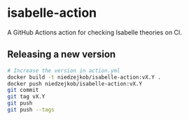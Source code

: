 # isabelle-action

A GitHub Actions action for checking Isabelle theories on CI.

## Releasing a new version

```bash
# Increase the version in action.yml
docker build -t niedzejkob/isabelle-action:vX.Y .
docker push niedzejkob/isabelle-action:vX.Y
git commit
git tag vX.Y
git push
git push --tags
```
